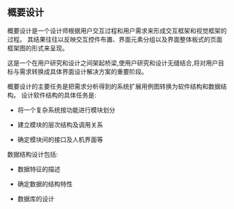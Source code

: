 ## 概要设计

概要设计是一个设计师根据用户交互过程和用户需求来形成交互框架和视觉框架的过程。
其结果往往以反映交互控件布置、界面元素分组以及界面整体板式的页面框架图的形式来呈现。

这是一个在用户研究和设计之间架起桥梁,使用户研究和设计无缝结合,将对用户目标与需求转换成具体界面设计解决方案的重要阶段。

概要设计的主要任务是把需求分析得到的系统扩展用例图转换为软件结构和数据结构。
设计软件结构的具体任务是:
- 将一个复杂系统按功能进行模块划分

- 建立模块的层次结构及调用关系

- 确定模块间的接口及人机界面等

数据结构设计包括:
- 数据特征的描述

- 确定数据的结构特性

- 数据库的设计
